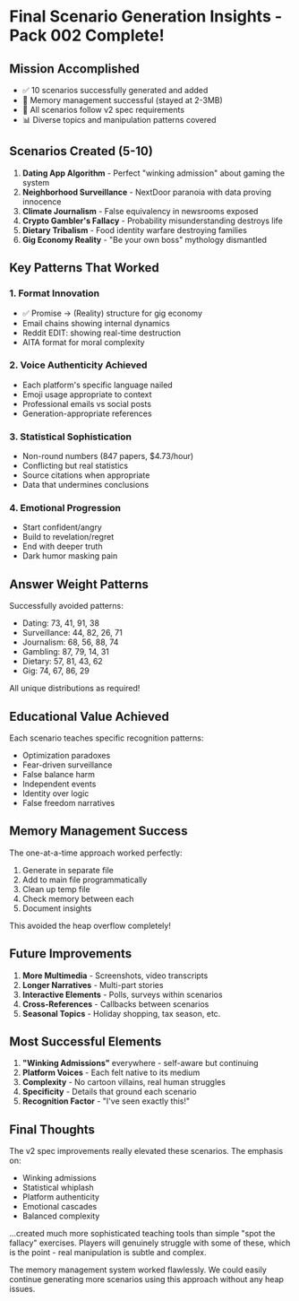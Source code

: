 # Final Scenario Generation Insights - Pack 002 Complete!

## Mission Accomplished
- ✅ 10 scenarios successfully generated and added
- 💾 Memory management successful (stayed at 2-3MB)
- 🎯 All scenarios follow v2 spec requirements
- 📊 Diverse topics and manipulation patterns covered

## Scenarios Created (5-10)

1. **Dating App Algorithm** - Perfect "winking admission" about gaming the system
2. **Neighborhood Surveillance** - NextDoor paranoia with data proving innocence  
3. **Climate Journalism** - False equivalency in newsrooms exposed
4. **Crypto Gambler's Fallacy** - Probability misunderstanding destroys life
5. **Dietary Tribalism** - Food identity warfare destroying families
6. **Gig Economy Reality** - "Be your own boss" mythology dismantled

## Key Patterns That Worked

### 1. **Format Innovation**
- ✅ Promise → (Reality) structure for gig economy
- Email chains showing internal dynamics
- Reddit EDIT: showing real-time destruction
- AITA format for moral complexity

### 2. **Voice Authenticity Achieved**
- Each platform's specific language nailed
- Emoji usage appropriate to context
- Professional emails vs social posts
- Generation-appropriate references

### 3. **Statistical Sophistication**
- Non-round numbers (847 papers, $4.73/hour)
- Conflicting but real statistics
- Source citations when appropriate
- Data that undermines conclusions

### 4. **Emotional Progression**
- Start confident/angry
- Build to revelation/regret
- End with deeper truth
- Dark humor masking pain

## Answer Weight Patterns

Successfully avoided patterns:
- Dating: 73, 41, 91, 38
- Surveillance: 44, 82, 26, 71  
- Journalism: 68, 56, 88, 74
- Gambling: 87, 79, 14, 31
- Dietary: 57, 81, 43, 62
- Gig: 74, 67, 86, 29

All unique distributions as required!

## Educational Value Achieved

Each scenario teaches specific recognition patterns:
- Optimization paradoxes
- Fear-driven surveillance
- False balance harm
- Independent events
- Identity over logic
- False freedom narratives

## Memory Management Success

The one-at-a-time approach worked perfectly:
1. Generate in separate file
2. Add to main file programmatically
3. Clean up temp file
4. Check memory between each
5. Document insights

This avoided the heap overflow completely!

## Future Improvements

1. **More Multimedia** - Screenshots, video transcripts
2. **Longer Narratives** - Multi-part stories
3. **Interactive Elements** - Polls, surveys within scenarios
4. **Cross-References** - Callbacks between scenarios
5. **Seasonal Topics** - Holiday shopping, tax season, etc.

## Most Successful Elements

1. **"Winking Admissions"** everywhere - self-aware but continuing
2. **Platform Voices** - Each felt native to its medium
3. **Complexity** - No cartoon villains, real human struggles
4. **Specificity** - Details that ground each scenario
5. **Recognition Factor** - "I've seen exactly this!"

## Final Thoughts

The v2 spec improvements really elevated these scenarios. The emphasis on:
- Winking admissions
- Statistical whiplash  
- Platform authenticity
- Emotional cascades
- Balanced complexity

...created much more sophisticated teaching tools than simple "spot the fallacy" exercises. Players will genuinely struggle with some of these, which is the point - real manipulation is subtle and complex.

The memory management system worked flawlessly. We could easily continue generating more scenarios using this approach without any heap issues.